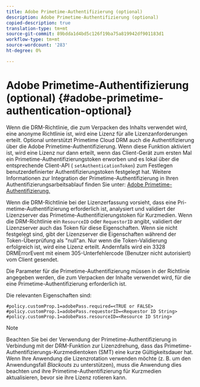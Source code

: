 ```yaml
---
title: Adobe Primetime-Authentifizierung (optional)
description: Adobe Primetime-Authentifizierung (optional)
copied-description: true
translation-type: tm+mt
source-git-commit: 89bdda1d4bd5c126f19ba75a819942df901183d1
workflow-type: tm+mt
source-wordcount: '283'
ht-degree: 0%

---
```



# Adobe Primetime-Authentifizierung (optional) {#adobe-primetime-authentication-optional}

Wenn die DRM-Richtlinie, die zum Verpacken des Inhalts verwendet wird, eine anonyme Richtlinie ist, wird eine Lizenz für alle Lizenzanforderungen erteilt. Optional unterstützt Primetime Cloud DRM auch die Authentifizierung über die Adobe Primetime-Authentifizierung. Wenn diese Funktion aktiviert ist, wird eine Lizenz nur dann erteilt, wenn das Client-Gerät zum ersten Mal ein Primetime-Authentifizierungstoken erworben und es lokal über die entsprechende Client-API ( `setAuthenticationToken`) zum Festlegen benutzerdefinierter Authentifizierungstoken festgelegt hat. Weitere Informationen zur Integration der Primetime-Authentifizierung in Ihren Authentifizierungsarbeitsablauf finden Sie unter: [Adobe Primetime-Authentifizierung.](https://tve.helpdocsonline.com/home)

Wenn die DRM-Richtlinie bei der Lizenzerfassung vorsieht, dass eine Pri-metime-Authentifizierung erforderlich ist, analysiert und validiert der Lizenzserver das Primetime-Authentifizierungstoken für Kurzmedien. Wenn die DRM-Richtlinie ein `ResourceID` oder `RequestorID` angibt, validiert der Lizenzserver auch das Token für diese Eigenschaften. Wenn sie nicht festgelegt sind, gibt der Lizenzserver die Eigenschaften während der Token-Überprüfung als &quot;null&quot;an. Nur wenn die Token-Validierung erfolgreich ist, wird eine Lizenz erteilt. Andernfalls wird ein 3328 DRMErrorEvent mit einem 305-Unterfehlercode (Benutzer nicht autorisiert) vom Client gesendet.

Die Parameter für die Primetime-Authentifizierung müssen in der Richtlinie angegeben werden, die zum Verpacken der Inhalte verwendet wird, für die eine Primetime-Authentifizierung erforderlich ist.

Die relevanten Eigenschaften sind:

```
#policy.customProp.1=adobePass.required=<TRUE or FALSE> 
#policy.customProp.1=adobePass.requestorID=<Requestor ID String> 
#policy.customProp.1=adobePass.resourceID=<Resource ID String>
```

>[!NOTE]
>
>Beachten Sie bei der Verwendung der Primetime-Authentifizierung in Verbindung mit der DRM-Funktion zur Lizenzdrehung, dass das Primetime-Authentifizierungs-Kurzmedientoken (SMT) eine kurze Gültigkeitsdauer hat. Wenn Ihre Anwendung die Lizenzrotation verwenden möchte (z. B. um den Anwendungsfall *Blackouts* zu unterstützen), muss die Anwendung dies beachten und ihre Primetime-Authentifizierung für Kurzmedien aktualisieren, bevor sie ihre Lizenz rotieren kann.